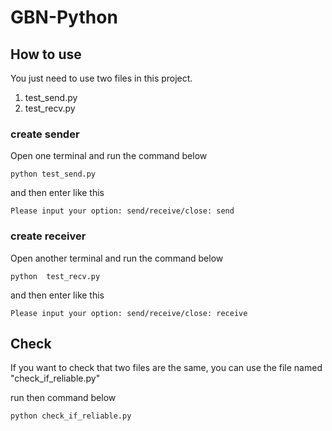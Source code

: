 # GBN-Python

## How to use

You just need to use two files in this project.

1. test_send.py
2. test_recv.py

### create sender

Open one terminal and run the command below

```
python test_send.py
```

and then enter like this

```
Please input your option: send/receive/close: send
```

### create receiver

Open another terminal and run the command below

```
python  test_recv.py
```

and then enter like this

```
Please input your option: send/receive/close: receive
```

## Check

If you want to check that two files are the same, you can use the file named "check_if_reliable.py"

run then command below

```
python check_if_reliable.py
```

